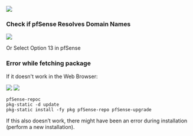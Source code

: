 ![](../../../../Imagens/Pasted%20image%2020240616131125.png)

### Check if pfSense Resolves Domain Names

![](../../../../Imagens/Pasted%20image%2020240616131417.png)

Or Select Option 13 in pfSense



### Error while fetching package

If it doesn't work in the Web Browser:

![](../../../../Imagens/Pasted%20image%2020240616132819.png)
![](../../../../Imagens/Pasted%20image%2020240616132908.png)

````shell
pfSense-repoc
pkg-static -d update
pkg-static install -fy pkg pfSense-repo pfSense-upgrade
`````


If this also doesn’t work, there might have been an error during installation (perform a new installation).
